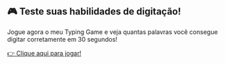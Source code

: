 
## 🎮 Teste suas habilidades de digitação!

Jogue agora o meu Typing Game e veja quantas palavras você consegue digitar corretamente em 30 segundos!

[👉 Clique aqui para jogar!](https://Ridd1kulusC0d3r.github.io/typing-game)
